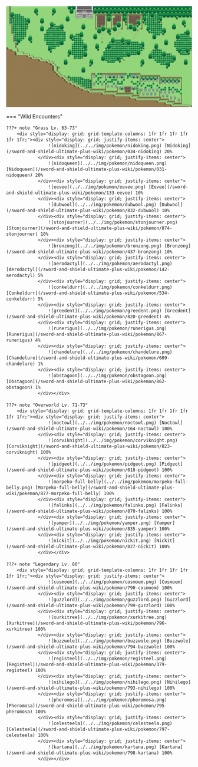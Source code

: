 <img src="../../img/routes/Crown Tundra Graveyard.png" alt="Crown Tundra Graveyard"/>

=== "Wild Encounters"


	???+ note "Grass Lv. 63-73"
		<div style="display: grid; grid-template-columns: 1fr 1fr 1fr 1fr 1fr 1fr;"><div style="display: grid; justify-items: center">
                    ![nidoking](../../img/pokemon/nidoking.png) [Nidoking](/sword-and-shield-ultimate-plus-wiki/pokemon/034-nidoking) 20%
                </div><div style="display: grid; justify-items: center">
                    ![nidoqueen](../../img/pokemon/nidoqueen.png) [Nidoqueen](/sword-and-shield-ultimate-plus-wiki/pokemon/031-nidoqueen) 20%
                </div><div style="display: grid; justify-items: center">
                    ![eevee](../../img/pokemon/eevee.png) [Eevee](/sword-and-shield-ultimate-plus-wiki/pokemon/133-eevee) 10%
                </div><div style="display: grid; justify-items: center">
                    ![dubwool](../../img/pokemon/dubwool.png) [Dubwool](/sword-and-shield-ultimate-plus-wiki/pokemon/832-dubwool) 10%
                </div><div style="display: grid; justify-items: center">
                    ![stonjourner](../../img/pokemon/stonjourner.png) [Stonjourner](/sword-and-shield-ultimate-plus-wiki/pokemon/874-stonjourner) 10%
                </div><div style="display: grid; justify-items: center">
                    ![bronzong](../../img/pokemon/bronzong.png) [Bronzong](/sword-and-shield-ultimate-plus-wiki/pokemon/437-bronzong) 10%
                </div><div style="display: grid; justify-items: center">
                    ![aerodactyl](../../img/pokemon/aerodactyl.png) [Aerodactyl](/sword-and-shield-ultimate-plus-wiki/pokemon/142-aerodactyl) 5%
                </div><div style="display: grid; justify-items: center">
                    ![conkeldurr](../../img/pokemon/conkeldurr.png) [Conkeldurr](/sword-and-shield-ultimate-plus-wiki/pokemon/534-conkeldurr) 5%
                </div><div style="display: grid; justify-items: center">
                    ![greedent](../../img/pokemon/greedent.png) [Greedent](/sword-and-shield-ultimate-plus-wiki/pokemon/820-greedent) 4%
                </div><div style="display: grid; justify-items: center">
                    ![runerigus](../../img/pokemon/runerigus.png) [Runerigus](/sword-and-shield-ultimate-plus-wiki/pokemon/867-runerigus) 4%
                </div><div style="display: grid; justify-items: center">
                    ![chandelure](../../img/pokemon/chandelure.png) [Chandelure](/sword-and-shield-ultimate-plus-wiki/pokemon/609-chandelure) 1%
                </div><div style="display: grid; justify-items: center">
                    ![obstagoon](../../img/pokemon/obstagoon.png) [Obstagoon](/sword-and-shield-ultimate-plus-wiki/pokemon/862-obstagoon) 1%
                </div></div>

	???+ note "Overworld Lv. 71-73"
		<div style="display: grid; grid-template-columns: 1fr 1fr 1fr 1fr 1fr 1fr;"><div style="display: grid; justify-items: center">
                    ![noctowl](../../img/pokemon/noctowl.png) [Noctowl](/sword-and-shield-ultimate-plus-wiki/pokemon/164-noctowl) 100%
                </div><div style="display: grid; justify-items: center">
                    ![corviknight](../../img/pokemon/corviknight.png) [Corviknight](/sword-and-shield-ultimate-plus-wiki/pokemon/823-corviknight) 100%
                </div><div style="display: grid; justify-items: center">
                    ![pidgeot](../../img/pokemon/pidgeot.png) [Pidgeot](/sword-and-shield-ultimate-plus-wiki/pokemon/018-pidgeot) 100%
                </div><div style="display: grid; justify-items: center">
                    ![morpeko-full-belly](../../img/pokemon/morpeko-full-belly.png) [Morpeko-full-belly](/sword-and-shield-ultimate-plus-wiki/pokemon/877-morpeko-full-belly) 100%
                </div><div style="display: grid; justify-items: center">
                    ![falinks](../../img/pokemon/falinks.png) [Falinks](/sword-and-shield-ultimate-plus-wiki/pokemon/870-falinks) 100%
                </div><div style="display: grid; justify-items: center">
                    ![yamper](../../img/pokemon/yamper.png) [Yamper](/sword-and-shield-ultimate-plus-wiki/pokemon/835-yamper) 100%
                </div><div style="display: grid; justify-items: center">
                    ![nickit](../../img/pokemon/nickit.png) [Nickit](/sword-and-shield-ultimate-plus-wiki/pokemon/827-nickit) 100%
                </div></div>

	???+ note "Legendary Lv. 80"
		<div style="display: grid; grid-template-columns: 1fr 1fr 1fr 1fr 1fr 1fr;"><div style="display: grid; justify-items: center">
                    ![cosmoem](../../img/pokemon/cosmoem.png) [Cosmoem](/sword-and-shield-ultimate-plus-wiki/pokemon/790-cosmoem) 100%
                </div><div style="display: grid; justify-items: center">
                    ![guzzlord](../../img/pokemon/guzzlord.png) [Guzzlord](/sword-and-shield-ultimate-plus-wiki/pokemon/799-guzzlord) 100%
                </div><div style="display: grid; justify-items: center">
                    ![xurkitree](../../img/pokemon/xurkitree.png) [Xurkitree](/sword-and-shield-ultimate-plus-wiki/pokemon/796-xurkitree) 100%
                </div><div style="display: grid; justify-items: center">
                    ![buzzwole](../../img/pokemon/buzzwole.png) [Buzzwole](/sword-and-shield-ultimate-plus-wiki/pokemon/794-buzzwole) 100%
                </div><div style="display: grid; justify-items: center">
                    ![registeel](../../img/pokemon/registeel.png) [Registeel](/sword-and-shield-ultimate-plus-wiki/pokemon/379-registeel) 100%
                </div><div style="display: grid; justify-items: center">
                    ![nihilego](../../img/pokemon/nihilego.png) [Nihilego](/sword-and-shield-ultimate-plus-wiki/pokemon/793-nihilego) 100%
                </div><div style="display: grid; justify-items: center">
                    ![pheromosa](../../img/pokemon/pheromosa.png) [Pheromosa](/sword-and-shield-ultimate-plus-wiki/pokemon/795-pheromosa) 100%
                </div><div style="display: grid; justify-items: center">
                    ![celesteela](../../img/pokemon/celesteela.png) [Celesteela](/sword-and-shield-ultimate-plus-wiki/pokemon/797-celesteela) 100%
                </div><div style="display: grid; justify-items: center">
                    ![kartana](../../img/pokemon/kartana.png) [Kartana](/sword-and-shield-ultimate-plus-wiki/pokemon/798-kartana) 100%
                </div></div>



